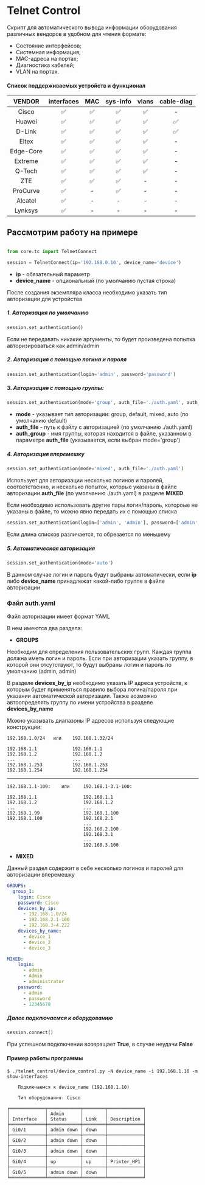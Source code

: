 # Telnet Control

Скрипт для автоматического вывода информации оборудования
различных вендоров в удобном для чтения формате:

* Состояние интерфейсов;
* Системная информация;
* MAC-адреса на портах;
* Диагностика кабелей;
* VLAN на портах.

#### Список поддерживаемых устройств и функционал

| VENDOR  | interfaces | MAC | sys-info | vlans | cable-diag |
| :----:|:----:|:---:|:----:|:----:|:----:|
| Cisco     | ✅ | ✅ | ✅ | ✅ | - |
| Huawei    | ✅ | ✅ | ✅ | ✅ | ✅ |
| D-Link    | ✅ | ✅ | ✅ | ✅ | ✅ |
| Eltex     | ✅ | ✅ | ✅ | ✅ | - |
| Edge-Core | ✅ | ✅ | ✅ | ✅ | - |
| Extreme   | ✅ | ✅ | ✅ | ✅ | - |
| Q-Tech    | ✅ | ✅ | ✅ | ✅ | - |
| ZTE       | ✅ | ✅ | ✅ | - | - |
| ProCurve  | ✅ | - | ✅ | - | - |
| Alcatel   | ✅ | - | - | - | - |
| Lynksys   | ✅ | - | - | - | - |

## Рассмотрим работу на примере

```python

from core.tc import TelnetConnect

session = TelnetConnect(ip='192.168.0.10', device_name='device')
```
- **ip** - обязательный параметр
- **device_name** - опциональный (по умолчанию пустая строка)

После создания экземпляра класса необходимо указать тип авторизации для устройства
##### 1. Авторизация по умолчанию
```python
session.set_authentication()
```
Если не передавать никакие аргументы, то будет произведена попытка авторизироваться как admin/admin
##### 2. Авторизация с помощью логина и пароля
```python
session.set_authentication(login='admin', password='password')
```
##### 3. Авторизация с помощью группы:
```python
session.set_authentication(mode='group', auth_file='./auth.yaml', auth_group='group_1')
```
- **mode** - указывает тип авторизации: group, default, mixed, auto (по умолчанию default)
- **auth_file** - путь к файлу с авторизацией (по умолчанию ./auth.yaml)
- **auth_group** - имя группы, которая находится в файле, указанном в параметре **auth_file** (указывается, если выбран mode='group')

##### 4. Авторизация вперемешку
```python
session.set_authentication(mode='mixed', auth_file='./auth.yaml')
```
Использует для авторизации несколько логинов и паролей, соответственно, и несколько попыток,
которые указаны в файле авторизации **auth_file** (по умолчанию ./auth.yaml) в разделе **MIXED**

Если необходимо использовать другие пары логин/пароль, котороые не указаны в файле, то можно явно передать их с помощью списка

```python
session.set_authentication(login=['admin', 'Admin'], password=['admin', 'password'])
```
Если длина списков различается, то обрезается по меньшему

##### 5. Автоматическая авторизация

```python
session.set_authentication(mode='auto')
```
В данном случае логин и пароль будут выбраны автоматически, если **ip** либо **device_name** принадлежат какой-либо группе в файле авторизации

### Файл auth.yaml

Файл авторизации имеет формат YAML

В нем имеются два раздела:
* **GROUPS** 

Необходим для определения пользовательских групп.
Каждая группа должна иметь логин и пароль. Если при авторизации указать группу, в которой они отсутствуют, 
то будут выбраны логин и пароль по умолчанию (admin, admin)

В разделе **devices_by_ip** необходимо указать IP адреса устройств, к которым будет применяться правило выбора 
логина/пароля при указании автоматической авторизации.
Также возможно автоопределять группу по имени устройства в разделе **devices_by_name**

Можно указывать диапазоны IP адресов используя следующие конструкции:

    192.168.1.0/24   или    192.168.1.32/24

    192.168.1.1             192.168.1.1
    192.168.1.2             192.168.1.2
    ...                     ...
    192.168.1.253           192.168.1.253
    192.168.1.254           192.168.1.254
---
    192.168.1.1-100:    или     192.168.1-3.1-100:

    192.168.1.1                 192.168.1.1
    192.168.1.2                 192.168.1.2
    ...                         ...
    192.168.1.99                192.168.1.100
    192.168.1.100               192.168.2.1
                                ...
                                192.168.2.100
                                192.168.3.1
                                ...
                                192.168.3.100
* **MIXED**

Данный раздел содержит в себе несколько логинов и паролей для авторизации вперемешку

```yaml
GROUPS:
  group_1:
    login: Cisco
    password: Cisco
    devices_by_ip:
      - 192.168.1.0/24
      - 192.168.2.1-100
      - 192.168.3-4.222
    devices_by_name:
      - device_1
      - device_2
      - device_3

MIXED:
    login:
      - admin
      - Admin
      - administrator
    password:
      - admin
      - password
      - 12345678
```

##### Далее подключаемся к оборудованию

```python
session.connect()
```
При успешном подключении возвращает **True**, в случае неудачи **False**
#### Пример работы программы
    

    $ ./telnet_control/device_control.py -N device_name -i 192.168.1.10 -m show-interfaces
        
        Подключаемся к device_name (192.168.1.10)
    
        Тип оборудования: Cisco
    
    ╒═════════════╤════════════╤════════╤═════════════╕
    │             │ Admin      │        │             │
    │ Interface   │ Status     │ Link   │ Description │
    ╞═════════════╪════════════╪════════╪═════════════╡
    │ Gi0/1       │ admin down │ down   │             │
    ├─────────────┼────────────┼────────┼─────────────┤
    │ Gi0/2       │ admin down │ down   │             │
    ├─────────────┼────────────┼────────┼─────────────┤
    │ Gi0/3       │ admin down │ down   │             │
    ├─────────────┼────────────┼────────┼─────────────┤
    │ Gi0/4       │ up         │ up     │ Printer_HP1 │
    ├─────────────┼────────────┼────────┼─────────────┤
    │ Gi0/5       │ admin down │ down   │             │
    ╘═════════════╧════════════╧════════╧═════════════╛

